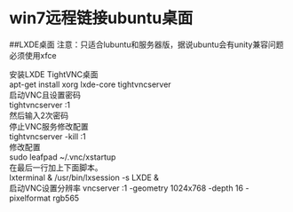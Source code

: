 # win7远程链接ubuntu桌面

##LXDE桌面 
注意：只适合lubuntu和服务器版，据说ubuntu会有unity兼容问题必须使用xfce

安装LXDE TightVNC桌面  
apt-get install xorg lxde-core tightvncserver  
启动VNC且设置密码  
tightvncserver :1  
然后输入2次密码  
停止VNC服务修改配置  
tightvncserver -kill :1  
修改配置  
sudo leafpad ~/.vnc/xstartup  
在最后一行加上下面脚本。  
lxterminal &
/usr/bin/lxsession -s LXDE &  
启动VNC设置分辨率
vncserver :1 -geometry 1024x768 -depth 16 -pixelformat rgb565
